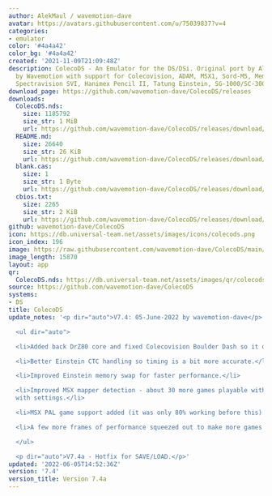 ```yaml
---
author: AlekMaul / wavemotion-dave
avatar: https://avatars.githubusercontent.com/u/75039837?v=4
categories:
- emulator
color: '#4a4a42'
color_bg: '#4a4a42'
created: '2021-11-09T21:09:48Z'
description: ColecoDS - An Emulator for the DS/DSi. Original port by Alekmaul. Phoenix-Edition
  by Wavemotion with support for Colecovision, ADAM, MSX1, Sord-M5, Memotech MTX,
  Spectravision SVI, Hanimex Pencil II, Tatung Einstein, SG-1000/SC-3000 and the Creativision.
download_page: https://github.com/wavemotion-dave/ColecoDS/releases
downloads:
  ColecoDS.nds:
    size: 1185792
    size_str: 1 MiB
    url: https://github.com/wavemotion-dave/ColecoDS/releases/download/7.4/ColecoDS.nds
  README.md:
    size: 26640
    size_str: 26 KiB
    url: https://github.com/wavemotion-dave/ColecoDS/releases/download/7.4/README.md
  blank.cas:
    size: 1
    size_str: 1 Byte
    url: https://github.com/wavemotion-dave/ColecoDS/releases/download/7.4/blank.cas
  cbios.txt:
    size: 2265
    size_str: 2 KiB
    url: https://github.com/wavemotion-dave/ColecoDS/releases/download/7.4/cbios.txt
github: wavemotion-dave/ColecoDS
icon: https://db.universal-team.net/assets/images/icons/colecods.png
icon_index: 196
image: https://raw.githubusercontent.com/wavemotion-dave/ColecoDS/main/arm9/gfx_data/pdev_tbg0.png
image_length: 15870
layout: app
qr:
  ColecoDS.nds: https://db.universal-team.net/assets/images/qr/colecods-nds.png
source: https://github.com/wavemotion-dave/ColecoDS
systems:
- DS
title: ColecoDS
update_notes: '<p dir="auto">V7.4: 05-June-2022 by wavemotion-dave</p>

  <ul dir="auto">

  <li>Added back DrZ80 core and fixed Colecovision Boulder Dash so it doesn''t crash.</li>

  <li>Better Einstein CTC handling so timing is a bit more accurate.</li>

  <li>Improved Einstein memory swap for faster performance.</li>

  <li>Improved MSX mapper detection - about 30 more games playable without fiddling
  with settings.</li>

  <li>MSX PAL game support added (it was only 80% working before this).</li>

  <li>A few more frames of performance squeezed out to make more games run buttery-smooth.</li>

  </ul>

  <p dir="auto">V7.4a - Hotfix for SAVE/LOAD.</p>'
updated: '2022-06-05T14:52:36Z'
version: '7.4'
version_title: Version 7.4a
---
```

